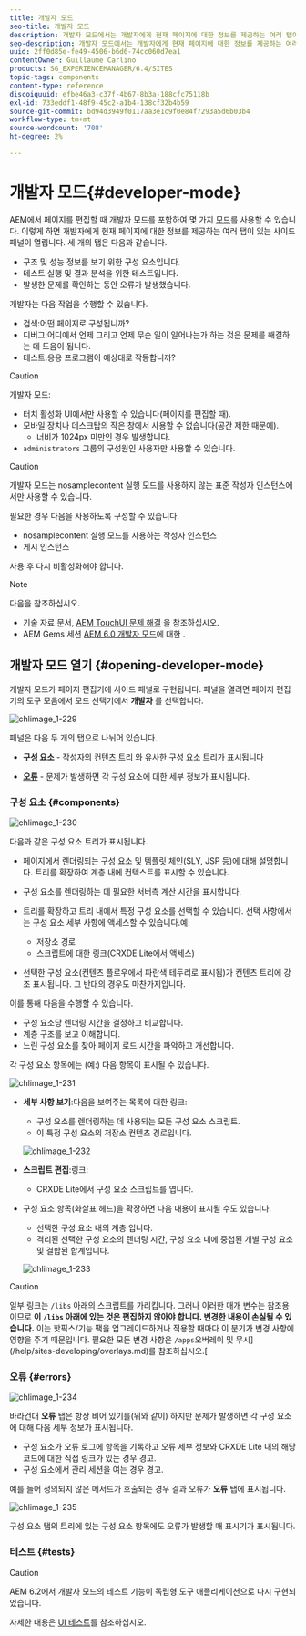 ```yaml
---
title: 개발자 모드
seo-title: 개발자 모드
description: 개발자 모드에서는 개발자에게 현재 페이지에 대한 정보를 제공하는 여러 탭이 있는 사이드 패널을 엽니다
seo-description: 개발자 모드에서는 개발자에게 현재 페이지에 대한 정보를 제공하는 여러 탭이 있는 사이드 패널을 엽니다
uuid: 2ff0d85e-fe49-4506-b6d6-74cc060d7ea1
contentOwner: Guillaume Carlino
products: SG_EXPERIENCEMANAGER/6.4/SITES
topic-tags: components
content-type: reference
discoiquuid: efbe46a3-c37f-4b67-8b3a-188cfc75118b
exl-id: 733eddf1-48f9-45c2-a1b4-138cf32b4b59
source-git-commit: bd94d3949f0117aa3e1c9f0e84f7293a5d6b03b4
workflow-type: tm+mt
source-wordcount: '708'
ht-degree: 2%

---
```


# 개발자 모드{#developer-mode}

AEM에서 페이지를 편집할 때 개발자 모드를 포함하여 몇 가지 [모드](/help/sites-authoring/author-environment-tools.md#page-modes)를 사용할 수 있습니다. 이렇게 하면 개발자에게 현재 페이지에 대한 정보를 제공하는 여러 탭이 있는 사이드 패널이 열립니다. 세 개의 탭은 다음과 같습니다.

* **[](#components)** 구조 및 성능 정보를 보기 위한 구성 요소입니다.
* **[](#tests)** 테스트 실행 및 결과 분석을 위한 테스트입니다.
* **[](#errors)** 발생한 문제를 확인하는 동안 오류가 발생했습니다.

개발자는 다음 작업을 수행할 수 있습니다.

* 검색:어떤 페이지로 구성됩니까?
* 디버그:어디에서 언제 그리고 언제 무슨 일이 일어나는가 하는 것은 문제를 해결하는 데 도움이 됩니다.
* 테스트:응용 프로그램이 예상대로 작동합니까?

>[!CAUTION]
>
>개발자 모드:
>
>* 터치 활성화 UI에서만 사용할 수 있습니다(페이지를 편집할 때).
>* 모바일 장치나 데스크탑의 작은 창에서 사용할 수 없습니다(공간 제한 때문에).
   >   * 너비가 1024px 미만인 경우 발생합니다.
>* `administrators` 그룹의 구성원인 사용자만 사용할 수 있습니다.


>[!CAUTION]
>
>개발자 모드는 nosamplecontent 실행 모드를 사용하지 않는 표준 작성자 인스턴스에서만 사용할 수 있습니다.
>
>필요한 경우 다음을 사용하도록 구성할 수 있습니다.
>
>* nosamplecontent 실행 모드를 사용하는 작성자 인스턴스
>* 게시 인스턴스

>
>
사용 후 다시 비활성화해야 합니다.

>[!NOTE]
>
>다음을 참조하십시오.
>
>* 기술 자료 문서, [AEM TouchUI 문제 해결](https://helpx.adobe.com/experience-manager/kb/troubleshooting-aem-touchui-issues.html) 을 참조하십시오.
>* AEM Gems 세션 [AEM 6.0 개발자 모드](https://docs.adobe.com/content/ddc/en/gems/aem-6-0-developer-mode.html)에 대한 .


## 개발자 모드 열기 {#opening-developer-mode}

개발자 모드가 페이지 편집기에 사이드 패널로 구현됩니다. 패널을 열려면 페이지 편집기의 도구 모음에서 모드 선택기에서 **개발자** 를 선택합니다.

![chlimage_1-229](assets/chlimage_1-229.png)

패널은 다음 두 개의 탭으로 나뉘어 있습니다.

* **[구성 요소](/help/sites-developing/developer-mode.md#components)**  - 작성자의  [컨텐츠 트리](/help/sites-authoring/author-environment-tools.md#content-tree) 와 유사한 구성 요소 트리가 표시됩니다

* **[오류](/help/sites-developing/developer-mode.md#errors)**  - 문제가 발생하면 각 구성 요소에 대한 세부 정보가 표시됩니다.

### 구성 요소 {#components}

![chlimage_1-230](assets/chlimage_1-230.png)

다음과 같은 구성 요소 트리가 표시됩니다.

* 페이지에서 렌더링되는 구성 요소 및 템플릿 체인(SLY, JSP 등)에 대해 설명합니다. 트리를 확장하여 계층 내에 컨텍스트를 표시할 수 있습니다.
* 구성 요소를 렌더링하는 데 필요한 서버측 계산 시간을 표시합니다.
* 트리를 확장하고 트리 내에서 특정 구성 요소를 선택할 수 있습니다. 선택 사항에서는 구성 요소 세부 사항에 액세스할 수 있습니다.예:

   * 저장소 경로
   * 스크립트에 대한 링크(CRXDE Lite에서 액세스)

* 선택한 구성 요소(컨텐츠 플로우에서 파란색 테두리로 표시됨)가 컨텐츠 트리에 강조 표시됩니다. 그 반대의 경우도 마찬가지입니다.

이를 통해 다음을 수행할 수 있습니다.

* 구성 요소당 렌더링 시간을 결정하고 비교합니다.
* 계층 구조를 보고 이해합니다.
* 느린 구성 요소를 찾아 페이지 로드 시간을 파악하고 개선합니다.

각 구성 요소 항목에는 (예:) 다음 항목이 표시될 수 있습니다.

![chlimage_1-231](assets/chlimage_1-231.png)

* **세부 사항 보기**:다음을 보여주는 목록에 대한 링크:

   * 구성 요소를 렌더링하는 데 사용되는 모든 구성 요소 스크립트.
   * 이 특정 구성 요소의 저장소 컨텐츠 경로입니다.

   ![chlimage_1-232](assets/chlimage_1-232.png)

* **스크립트 편집**:링크:

   * CRXDE Lite에서 구성 요소 스크립트를 엽니다.

* 구성 요소 항목(화살표 헤드)을 확장하면 다음 내용이 표시될 수도 있습니다.

   * 선택한 구성 요소 내의 계층 입니다.
   * 격리된 선택한 구성 요소의 렌더링 시간, 구성 요소 내에 중첩된 개별 구성 요소 및 결합된 합계입니다.

   ![chlimage_1-233](assets/chlimage_1-233.png)

>[!CAUTION]
>
>일부 링크는 `/libs` 아래의 스크립트를 가리킵니다. 그러나 이러한 매개 변수는 참조용이므로 **이 `/libs` 아래에 있는 것은 편집하지 않아야 합니다. 변경한 내용이 손실될 수 있습니다.** 이는 핫픽스/기능 팩을 업그레이드하거나 적용할 때마다 이 분기가 변경 사항에 영향을 주기 때문입니다. 필요한 모든 변경 사항은 `/apps`오버레이 및 무시](/help/sites-developing/overlays.md)를 참조하십시오.[

### 오류 {#errors}

![chlimage_1-234](assets/chlimage_1-234.png)

바라건대 **오류** 탭은 항상 비어 있기를(위와 같이) 하지만 문제가 발생하면 각 구성 요소에 대해 다음 세부 정보가 표시됩니다.

* 구성 요소가 오류 로그에 항목을 기록하고 오류 세부 정보와 CRXDE Lite 내의 해당 코드에 대한 직접 링크가 있는 경우 경고.
* 구성 요소에서 관리 세션을 여는 경우 경고.

예를 들어 정의되지 않은 메서드가 호출되는 경우 결과 오류가 **오류** 탭에 표시됩니다.

![chlimage_1-235](assets/chlimage_1-235.png)

구성 요소 탭의 트리에 있는 구성 요소 항목에도 오류가 발생할 때 표시기가 표시됩니다.

### 테스트 {#tests}

>[!CAUTION]
>
>AEM 6.2에서 개발자 모드의 테스트 기능이 독립형 도구 애플리케이션으로 다시 구현되었습니다.
>
>자세한 내용은 [UI 테스트](/help/sites-developing/hobbes.md)를 참조하십시오.
